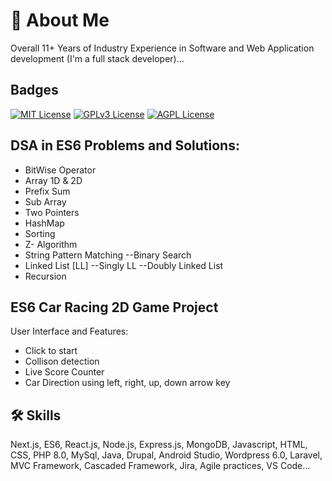 
# 🚀 About Me

Overall 11+ Years of Industry Experience in Software and Web Application development (I'm a full stack developer)... 


## Badges


[![MIT License](https://img.shields.io/badge/License-MIT-green.svg)](https://choosealicense.com/licenses/mit/)
[![GPLv3 License](https://img.shields.io/badge/License-GPL%20v3-yellow.svg)](https://opensource.org/licenses/)
[![AGPL License](https://img.shields.io/badge/license-AGPL-blue.svg)](http://www.gnu.org/licenses/agpl-3.0)


## DSA in ES6 Problems and Solutions:

- BitWise Operator
- Array 1D & 2D
- Prefix Sum
- Sub Array
- Two Pointers
- HashMap
- Sorting
- Z- Algorithm
- String Pattern Matching
 --Binary Search
- Linked List [LL]
  --Singly LL
  --Doubly Linked List
- Recursion


## ES6 Car Racing 2D Game Project

User Interface and Features:
- Click to start 
- Collison detection 
- Live Score Counter
- Car Direction using left, right, up, down arrow key




## 🛠 Skills
Next.js, ES6, React.js, Node.js, Express.js, MongoDB, Javascript, HTML, CSS, PHP 8.0, MySql, Java, Drupal, Android Studio, Wordpress 6.0, Laravel, MVC Framework, Cascaded Framework, Jira, Agile practices, VS Code...  

